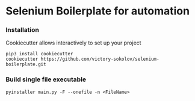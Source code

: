 # Selenium Boilerplate for automation

### Installation

Cookiecutter allows interactively to set up your project
```code
pip3 install cookiecutter
cookiecutter https://github.com/victory-sokolov/selenium-boilerplate.git
```

### Build single file executable

```
pyinstaller main.py -F --onefile -n <FileName>
```

